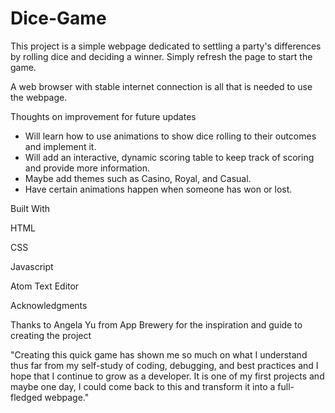 # Dice-Game

This project is a simple webpage dedicated to settling a party's differences by rolling dice and deciding a winner. 
Simply refresh the page to start the game. 

A web browser with stable internet connection is all that is needed to use the webpage.

Thoughts on improvement for future updates
- Will learn how to use animations to show dice rolling to their outcomes and implement it.
- Will add an interactive, dynamic scoring table to keep track of scoring and provide more information.
- Maybe add themes such as Casino, Royal, and Casual.
- Have certain animations happen when someone has won or lost.


Built With

HTML

CSS

Javascript

Atom Text Editor

Acknowledgments

Thanks to Angela Yu from App Brewery for the inspiration and guide to creating the project


"Creating this quick game has shown me so much on what I understand thus far from my self-study of coding, debugging, 
and best practices and I hope that I continue to grow as a developer. It is one of my first projects and maybe one day,
I could come back to this and transform it into a full-fledged webpage." 

